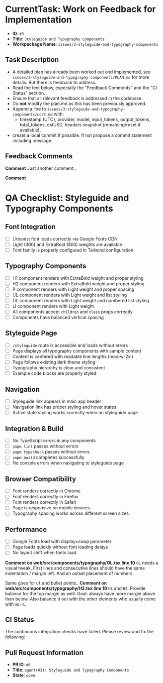 # CurrentTask: Work on Feedback for Implementation

- **ID**: `#3`
- **Title**: `Styleguide and Typography Components`
- **Workpackage Name**: `issues/3-styleguide-and-typography-components`

## Task Description

- A detailed plan has already been worked out and implemented, see `issues/3-styleguide-and-typography-components/PLAN.md` for more details. But there is feedback to address.
- Read the text below, especially the "Feedback Comments" and the "CI Status" section.
- Ensure that all relevant feedback is addressed in the codebase.
- Do **not** modify the plan.md as this has been previously approved.
- Append a line to `issues/3-styleguide-and-typography-components/cost.md` with:
  - timestamp (UTC), provider, model, input_tokens, output_tokens, total_tokens, estUSD, headers snapshot (remaining/reset if available).
- create a local commit if possible. If not propose a commit statement including message.


## Feedback Comments

__Comment__
Just another comment..

__Comment__
# QA Checklist: Styleguide and Typography Components

## Font Integration
- [ ] Urbanist font loads correctly via Google Fonts CDN
- [ ] Light (300) and ExtraBold (800) weights are available
- [ ] Font family is properly configured in Tailwind configuration

## Typography Components
- [ ] H1 component renders with ExtraBold weight and proper styling
- [ ] H2 component renders with ExtraBold weight and proper styling
- [ ] P component renders with Light weight and proper spacing
- [ ] UL component renders with Light weight and list styling
- [ ] OL component renders with Light weight and numbered list styling
- [ ] LI component renders with Light weight
- [ ] All components accept `children` and `class` props correctly
- [ ] Components have balanced vertical spacing

## Styleguide Page
- [ ] `/styleguide` route is accessible and loads without errors
- [ ] Page displays all typography components with sample content
- [ ] Content is centered with readable line lengths (max-w-2xl)
- [ ] Page follows existing dark theme styling
- [ ] Typography hierarchy is clear and consistent
- [ ] Example code blocks are properly styled

## Navigation
- [ ] Styleguide link appears in main app header
- [ ] Navigation link has proper styling and hover states
- [ ] Active state styling works correctly when on styleguide page

## Integration &amp; Build
- [ ] No TypeScript errors in any components
- [ ] `pnpm lint` passes without errors
- [ ] `pnpm typecheck` passes without errors
- [ ] `pnpm build` completes successfully
- [ ] No console errors when navigating to styleguide page

## Browser Compatibility
- [ ] Font renders correctly in Chrome
- [ ] Font renders correctly in Firefox
- [ ] Font renders correctly in Safari
- [ ] Page is responsive on mobile devices
- [ ] Typography spacing works across different screen sizes

## Performance
- [ ] Google Fonts load with display=swap parameter
- [ ] Page loads quickly without font loading delays
- [ ] No layout shift when fonts load.

__Comment on web/src/components/typography/OL.tsx line 10__ 
`OL` needs a visual tweak. First lines and consecutive lines should have the same indentation / margin left. And an outset placement of numbers.

Same goes for `Ul` and bullet points..
__Comment on web/src/components/typography/H2.tsx line 10__ 
`H1` and `H2`: Provide balance for the top margin as well. Goal: always have more margin above than below. Also balance it out with the other elements who usually come with `mb-4`..


## CI Status

The continuous integration checks have failed. Please review and fix the following:


## Pull Request Information

- **PR ID**: `#8`
- **Title**: `agent(#3): Styleguide and Typography Components`
- **State**: `open`
